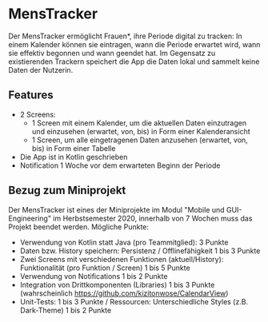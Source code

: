 # MensTracker
Der MensTracker ermöglicht Frauen*, ihre Periode digital zu tracken: In einem Kalender können sie eintragen, wann die Periode erwartet wird, wann sie effektiv begonnen und wann geendet hat. Im Gegensatz zu existierenden Trackern speichert die App die Daten lokal und sammelt keine Daten der Nutzerin.

## Features
* 2 Screens:
  * 1 Screen mit einem Kalender, um die aktuellen Daten einzutragen und einzusehen (erwartet, von, bis) in Form einer Kalenderansicht
  * 1 Screen, um alle eingetragenen Daten anzusehen (erwartet, von, bis) in Form einer Tabelle
* Die App ist in Kotlin geschrieben
* Notification 1 Woche vor dem erwarteten Beginn der Periode

## Bezug zum Miniprojekt
Der MensTracker ist eines der Miniprojekte im Modul "Mobile und GUI-Engineering" im Herbstsemester 2020, innerhalb von 7 Wochen muss das Projekt beendet werden.
Mögliche Punkte:

* Verwendung von Kotlin statt Java (pro Teammitglied): 3 Punkte
* Daten bzw. History speichern: Persistenz / Offlinefähigkeit 1 bis 3 Punkte
* Zwei Screens mit verschiedenen Funktionen (aktuell/History): Funktionalität (pro Funktion / Screen) 1 bis 5 Punkte
* Verwendung von Notifications 1 bis 2 Punkte
* Integration von Drittkomponenten (Libraries) 1 bis 3 Punkte (wahrscheinlich https://github.com/kizitonwose/CalendarView)
* Unit-Tests: 1 bis 3 Punkte / Ressourcen: Unterschiedliche Styles (z.B. Dark-Theme) 1 bis 2 Punkte
